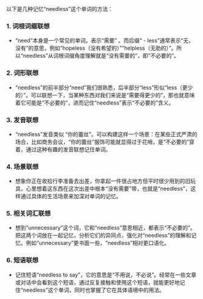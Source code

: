 以下是几种记忆“needless”这个单词的方法：

### 1. 词根词缀联想
 - “need”本身是一个常见的单词，表示“需要” 。而后缀“ - less”通常表示“无，没有”的意思，例如“hopeless（没有希望的）”“helpless（无助的）”。所以“needless”从词根词缀角度理解就是“没有需要的”，即“不必要的”。

### 2. 词形联想
 - “needless”的前半部分“need”我们很熟悉，后半部分“less”形似“less（更少的）”。可以联想一下，当某种东西对我们来说是“需要得更少的”，那也就意味着它可能是“不必要的”，进而记住“needless”表示“不必要的”含义。

### 3. 发音联想
 - “needless”发音类似 “你的蕾丝”。可以构建这样一个场景：在某些正式严肃的场合，比如商务会议，“你的蕾丝”服饰可能就显得过于花哨，是“不必要的”穿着，通过这种有趣的发音联想记住单词。

### 4. 场景联想
 - 想象你正在收拾行李准备去出差，你拿起一件很占地方但平时很少用到的旧玩具，心里想着这东西在这次出差中根本“没有需要”带，也就是“needless”，这样通过具体的生活场景来加深对单词的记忆。

### 5. 相关词汇联想
 - 想到“unnecessary”这个词，它和“needless”意思相近，都表示“不必要的”。把这两个词放在一起记忆，分析它们的异同点，强化对“needless”的理解和记忆。例如“unnecessary”更书面一些，“needless”相对更口语化。

### 6. 短语联想
 - 记住短语“needless to say”，它的意思是“不用说，不必说”。经常在一些文章或对话中会看到这个短语，通过反复接触和使用这个短语，就能更好地记住“needless”这个单词，同时也掌握了它在具体语境中的用法。 
